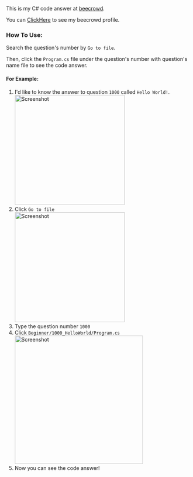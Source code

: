 This is my C# code answer at [beecrowd](https://judge.beecrowd.com/en).

You can [ClickHere](https://judge.beecrowd.com/en/users/statistics/1003590) to see my beecrowd profile. 

### How To Use:

Search the question's number by ``Go to file``.

Then, click the ``Program.cs`` file under the question's number with question's name file to see the code answer.

#### For Example: 

1. I'd like to know the answer to question ``1000`` called ``Hello World!``.  
   <img src="https://github.com/huiishan99/Code_Beecrowd/assets/61934115/c7411454-1cd3-4d49-888e-9d8dd01fbc06" alt="Screenshot" width="300">
2. Click ``Go to file``  
   <img src="https://github.com/huiishan99/C-_Beecrowd/assets/61934115/d5aff41e-30cb-49f8-9b08-06391ca37e0f" alt="Screenshot" width="300">
3. Type the question number ``1000``
4. Click ``Beginner/1000_HelloWorld/Program.cs``  
   <img src="https://github.com/huiishan99/Code_Beecrowd/assets/61934115/c76d094e-3002-41e8-a0d2-2e80c0763a3d" alt="Screenshot" width="350">
5. Now you can see the code answer!

